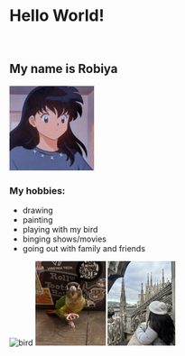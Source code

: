 <h1>Hello World!</h1>
<br>
  <h2>My name is Robiya</h2>
<img src="images.jpg" alt="Kagome from Inuyasha" style="width:150px;height:150px;"> 
</br>
  <h3>My hobbies:</h3>
  <ul>
    <li>drawing</li>
    <li>painting</li>
    <li>playing with my bird</li>
    <li>binging shows/movies</li>
    <li>going out with family and friends</li>
  </ul>
<img src="bird.jpeg" alt="bird" style="width:150px;height:150px;">
<img src="bird2.jpeg" alt="bird" style="width:125px;height:150px;">
<img src="Milan.jpeg" alt="Milan, Italy" style="width:120px;height:150px;">
